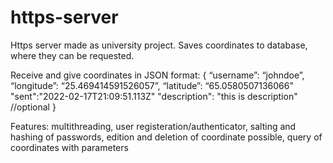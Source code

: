 # https-server
Https server made as university project. Saves coordinates to database, 
where they can be requested.

Receive and give coordinates in JSON format:
{
“username”: “johndoe”,
“longitude”: “25.469414591526057”,
“latitude”: “65.0580507136066”
"sent":"2022-02-17T21:09:51.113Z"
"description": "this is description" //optional
}

Features:
  multithreading,
  user registeration/authenticator,
  salting and hashing of passwords,
  edition and deletion of coordinate possible,
  query of coordinates with parameters
